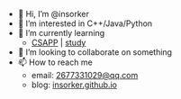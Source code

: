 - 👋 Hi, I’m @insorker
- 👀 I’m interested in C++/Java/Python
- 🌱 I’m currently learning
  - [CSAPP](http://www.cs.cmu.edu/~213/index.html) | [study](https://github.com/insorker/CSAPP)
- 💞️ I’m looking to collaborate on something
- 📫 How to reach me
  - email: 2677331029@qq.com
  - blog: [insorker.github.io](https://insorker.github.io/)

<!---
insorker/insorker is a ✨ special ✨ repository because its `README.md` (this file) appears on your GitHub profile.
You can click the Preview link to take a look at your changes.
--->
